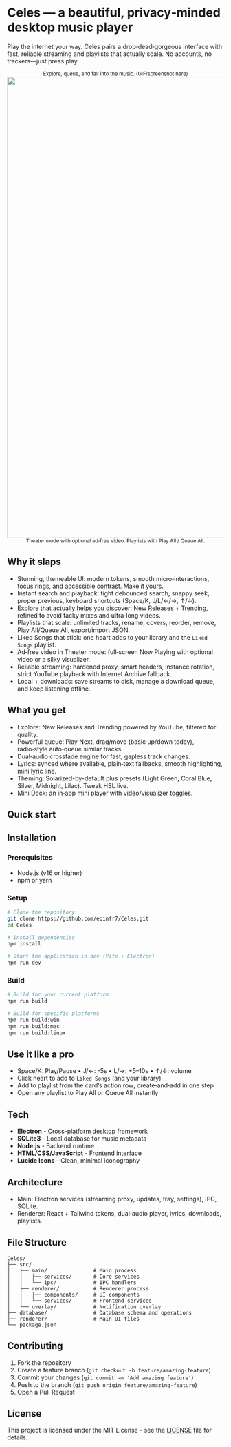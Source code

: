 # Celes — a beautiful, privacy‑minded desktop music player

Play the internet your way. Celes pairs a drop‑dead‑gorgeous interface with fast, reliable streaming and playlists that actually scale. No accounts, no trackers—just press play.

<p align="center">
  <sub>Explore, queue, and fall into the music. (GIF/screenshot here)</sub>
  <br/>
<img width="1710" height="1069" alt="Screenshot 2025-08-08 at 5 59 25 AM" src="https://github.com/user-attachments/assets/7762b10b-dcaa-40f2-9381-9d372c18dfa2" />
  <br/>
  <sub>Theater mode with optional ad‑free video. Playlists with Play All / Queue All.</sub>
  <br/>
</p>

## Why it slaps

- Stunning, themeable UI: modern tokens, smooth micro‑interactions, focus rings, and accessible contrast. Make it yours.
- Instant search and playback: tight debounced search, snappy seek, proper previous, keyboard shortcuts (Space/K, J/L/←/→, ↑/↓).
- Explore that actually helps you discover: New Releases + Trending, refined to avoid tacky mixes and ultra‑long videos.
- Playlists that scale: unlimited tracks, rename, covers, reorder, remove, Play All/Queue All, export/import JSON.
- Liked Songs that stick: one heart adds to your library and the `Liked Songs` playlist.
- Ad‑free video in Theater mode: full‑screen Now Playing with optional video or a silky visualizer.
- Reliable streaming: hardened proxy, smart headers, instance rotation, strict YouTube playback with Internet Archive fallback.
- Local + downloads: save streams to disk, manage a download queue, and keep listening offline.

## What you get

- Explore: New Releases and Trending powered by YouTube, filtered for quality.
- Powerful queue: Play Next, drag/move (basic up/down today), radio‑style auto‑queue similar tracks.
- Dual‑audio crossfade engine for fast, gapless track changes.
- Lyrics: synced where available, plain‑text fallbacks, smooth highlighting, mini lyric line.
- Theming: Solarized-by-default plus presets (Light Green, Coral Blue, Silver, Midnight, Lilac). Tweak HSL live.
- Mini Dock: an in‑app mini player with video/visualizer toggles.

## Quick start

## Installation

### Prerequisites
- Node.js (v16 or higher)
- npm or yarn

### Setup
```bash
# Clone the repository
git clone https://github.com/eoinfr7/Celes.git
cd Celes

# Install dependencies
npm install

# Start the application in dev (Vite + Electron)
npm run dev
```

### Build
```bash
# Build for your current platform
npm run build

# Build for specific platforms
npm run build:win
npm run build:mac
npm run build:linux
```

## Use it like a pro

- Space/K: Play/Pause • J/←: -5s • L/→: +5–10s • ↑/↓: volume
- Click heart to add to `Liked Songs` (and your library)
- Add to playlist from the card’s action row; create‑and‑add in one step
- Open any playlist to Play All or Queue All instantly

## Tech

- **Electron** - Cross-platform desktop framework
- **SQLite3** - Local database for music metadata
- **Node.js** - Backend runtime
- **HTML/CSS/JavaScript** - Frontend interface
- **Lucide Icons** - Clean, minimal iconography

## Architecture

- Main: Electron services (streaming proxy, updates, tray, settings), IPC, SQLite.
- Renderer: React + Tailwind tokens, dual‑audio player, lyrics, downloads, playlists.

## File Structure

```
Celes/
├── src/
│   ├── main/               # Main process
│   │   ├── services/       # Core services
│   │   └── ipc/            # IPC handlers
│   ├── renderer/           # Renderer process
│   │   ├── components/     # UI components
│   │   └── services/       # Frontend services
│   └── overlay/            # Notification overlay
├── database/               # Database schema and operations
├── renderer/               # Main UI files
└── package.json
```

## Contributing

1. Fork the repository
2. Create a feature branch (`git checkout -b feature/amazing-feature`)
3. Commit your changes (`git commit -m 'Add amazing feature'`)
4. Push to the branch (`git push origin feature/amazing-feature`)
5. Open a Pull Request

## License

This project is licensed under the MIT License - see the [LICENSE](LICENSE) file for details.

 
